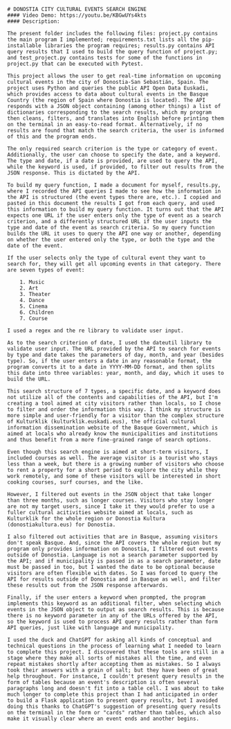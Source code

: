     # DONOSTIA CITY CULTURAL EVENTS SEARCH ENGINE
    #### Video Demo: https://youtu.be/KBGwUYs4kts
    #### Description:

    The present folder includes the following files: project.py contains the main program I implemented; requirements.txt lists all the pip-installable libraries the program requires; results.py contains API query results that I used to build the query function of project.py; and test_project.py contains tests for some of the functions in project.py that can be executed with Pytest.

    This project allows the user to get real-time information on upcoming cultural events in the city of Donostia-San Sebastián, Spain. The project uses Python and queries the public API Open Data Euskadi, which provides access to data about cultural events in the Basque Country (the region of Spain where Donostia is located). The API responds with a JSON object containing (among other things) a list of dictionaries corresponding to the search results, which my program then cleans, filters, and translates into English before printing them on the terminal in an easy-to-read format. Alternatively, if no results are found that match the search criteria, the user is informed of this and the program ends.

    The only required search criterion is the type or category of event. Additionally, the user can choose to specify the date, and a keyword. The type and date, if a date is provided, are used to query the API, while the keyword is used, if provided, to filter out results from the JSON response. This is dictated by the API.

    To build my query function, I made a document for myself, results.py, where I recorded the API queries I made to see how the information in the API is structured (the event types there are, etc.). I copied and pasted in this document the results I got from each query, and used this information to build my query function. It turns out that the API expects one URL if the user enters only the type of event as a search criterion, and a differently structured URL if the user inputs the type and date of the event as search criteria. So my query function builds the URL it uses to query the API one way or another, depending on whether the user entered only the type, or both the type and the date of the event.

    If the user selects only the type of cultural event they want to search for, they will get all upcoming events in that category. There are seven types of event:

        1. Music
        2. Art
        3. Theater
        4. Dance
        5. Cinema
        6. Children
        7. Course

    I used a regex and the re library to validate user input.

    As to the search criterion of date, I used the dateutil library to validate user input. The URL provided by the API to search for events by type and date takes the parameters of day, month, and year (besides type). So, if the user enters a date in any reasonable format, the program converts it to a date in YYYY-MM-DD format, and then splits this date into three variables: year, month, and day, which it uses to build the URL.

    This search structure of 7 types, a specific date, and a keyword does not utilize all of the contents and capabilities of the API, but I'm creating a tool aimed at city visitors rather than locals, so I chose to filter and order the information this way. I think my structure is more simple and user-friendly for a visitor than the complex structure of Kulturklik (kulturklik.euskadi.eus), the official cultural information dissemination website of the Basque Government, which is aimed at locals who already know the municipalities and institutions and thus benefit from a more fine-grained range of search options.

    Even though this search engine is aimed at short-term visitors, I included courses as well. The average visitor is a tourist who stays less than a week, but there is a growing number of visitors who choose to rent a property for a short period to explore the city while they work remotely, and some of these visitors will be interested in short cooking courses, surf courses, and the like.

    However, I filtered out events in the JSON object that take longer than three months, such as longer courses. Visitors who stay longer are not my target users, since I take it they would prefer to use a fuller cultural acitivities website aimed at locals, such as Kulturklik for the whole region or Donostia Kultura (donostiakultura.eus) for Donostia.

    I also filtered out activities that are in Basque, assuming visitors don't speak Basque. And, since the API covers the whole region but my program only provides information on Donostia, I filtered out events outside of Donostia. Language is not a search parameter supported by the API; and if municipality is passed in as a search parameter, date must be passed in too, but I wanted the date to be optional because visitors are often flexible with dates. So I was forced to query the API for results outside of Donostia and in Basque as well, and filter these results out from the JSON response afterwards.

    Finally, if the user enters a keyword when prompted, the program implements this keyword as an additional filter, when selecting which events in the JSON object to output as search results. This is because there is no keyword parameter in any of the URLs offered by the API, so the keyword is used to process API query results rather than form API queries, just like with language and municipality.

    I used the duck and ChatGPT for asking all kinds of conceptual and technical questions in the process of learning what I needed to learn to complete this project. I discovered that these tools are still in a stage where they make all sorts of mistakes all the time, and even repeat mistakes shortly after accepting them as mistakes. So I always took their answers with a grain of salt; but they have been of great help throughout. For instance, I couldn't present query results in the form of tables because an event's description is often several paragraphs long and doesn't fit into a table cell. I was about to take much longer to complete this project than I had anticipated in order to build a Flask application to present query results, but I avoided doing this thanks to ChatGPT's suggestion of presenting query results on the terminal in the form or "cards" rather than tables, which also make it visually clear where an event ends and another begins.


